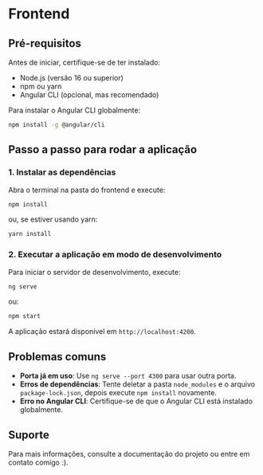 # Frontend

## Pré-requisitos

Antes de iniciar, certifique-se de ter instalado:
- Node.js (versão 16 ou superior)
- npm ou yarn
- Angular CLI (opcional, mas recomendado)

Para instalar o Angular CLI globalmente:
```bash
npm install -g @angular/cli
```

## Passo a passo para rodar a aplicação

### 1. Instalar as dependências

Abra o terminal na pasta do frontend e execute:

```bash
npm install
```

ou, se estiver usando yarn:

```bash
yarn install
```


### 2. Executar a aplicação em modo de desenvolvimento

Para iniciar o servidor de desenvolvimento, execute:

```bash
ng serve
```

ou:

```bash
npm start
```

A aplicação estará disponível em `http://localhost:4200`.

## Problemas comuns

- **Porta já em uso**: Use `ng serve --port 4300` para usar outra porta.
- **Erros de dependências**: Tente deletar a pasta `node_modules` e o arquivo `package-lock.json`, depois execute `npm install` novamente.
- **Erro no Angular CLI**: Certifique-se de que o Angular CLI está instalado globalmente.

## Suporte

Para mais informações, consulte a documentação do projeto ou entre em contato comigo :).


